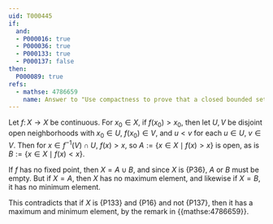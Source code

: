 ```yaml
---
uid: T000445
if:
  and:
  - P000016: true
  - P000036: true
  - P000133: true
  - P000137: false
then:
  P000089: true
refs:
  - mathse: 4786659
    name: Answer to "Use compactness to prove that a closed bounded set of real numbers has a maximum"
---
```


Let $f\colon X\to X$ be continuous.  For $x_0\in X$, if $f(x_0)>x_0$, then let $U,V$ be disjoint open neighborhoods with $x_0\in U$, $f(x_0)\in V$, and $u<v$ for each $u\in U$, $v\in V$.
Then for $x\in f^{-1}(V)\cap U$, $f(x)>x$, so $A:=\{x\in X\mid f(x)>x\}$ is open, as is $B:=\{x\in X\mid f(x)<x\}$.

If $f$ has no fixed point, then $X=A\cup B$, and since $X$ is {P36}, $A$ or $B$ must be empty.  But if $X=A$, then $X$ has no maximum element, and likewise if $X=B$, it has no minimum element.

This contradicts that if $X$ is {P133} and {P16} and not {P137}, then it has a maximum and minimum element, by the remark in {{mathse:4786659}}.
